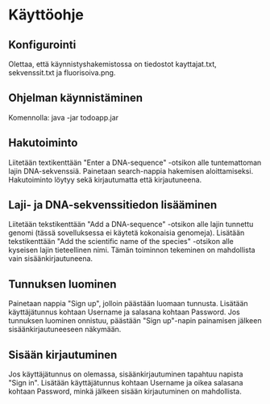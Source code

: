 # Käyttöohje

## Konfigurointi

Olettaa, että käynnistyshakemistossa on tiedostot kayttajat.txt, sekvenssit.txt ja fluorisoiva.png.

## Ohjelman käynnistäminen

Komennolla: java -jar todoapp.jar

## Hakutoiminto

Liitetään textikenttään "Enter a DNA-sequence" -otsikon alle tuntemattoman lajin DNA-sekvenssiä. Painetaan search-nappia hakemisen aloittamiseksi. Hakutoiminto löytyy sekä kirjautumatta että kirjautuneena.

## Laji- ja DNA-sekvenssitiedon lisääminen

Liitetään tekstikenttään "Add a DNA-sequence" -otsikon alle lajin tunnettu genomi (tässä sovelluksessa ei käytetä kokonaisia genomeja). Lisätään tekstikenttään "Add the scientific name of the species" -otsikon alle kyseisen lajin tieteellinen nimi. Tämän toiminnon tekeminen on mahdollista vain sisäänkirjautuneena.

## Tunnuksen luominen

Painetaan nappia "Sign up", jolloin päästään luomaan tunnusta. Lisätään käyttäjätunnus kohtaan Username ja salasana kohtaan Password. Jos tunnuksen luominen onnistuu, päästään "Sign up"-napin painamisen jälkeen sisäänkirjautuneeseen näkymään.

## Sisään kirjautuminen

Jos käyttäjätunnus on olemassa, sisäänkirjautuminen tapahtuu napista "Sign in". Lisätään käyttäjätunnus kohtaan Username ja oikea salasana kohtaan Password, minkä jälkeen sisään kirjautuminen on mahdollista.
